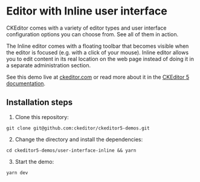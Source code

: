 # Editor with Inline user interface

CKEditor comes with a variety of editor types and user interface configuration options you can choose from. See all of them in action.

The Inline editor comes with a floating toolbar that becomes visible when the editor is focused (e.g. with a click of your mouse). Inline editor allows you to edit content in its real location on the web page instead of doing it in a separate administration section.

See this demo live at [ckeditor.com](http://ckeditor.com/ckeditor-5/demo/editor-types.html#inline) or read more about it in the [CKEditor 5 documentation](https://ckeditor.com/docs/ckeditor5/latest/examples/builds/inline-editor.html).

## Installation steps

1. Clone this repository:

```shell
git clone git@github.com:ckeditor/ckeditor5-demos.git
```

2. Change the directory and install the dependencies:

```shell
cd ckeditor5-demos/user-interface-inline && yarn
```

3. Start the demo:

```shell
yarn dev
```
